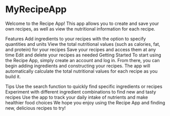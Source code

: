 # MyRecipeApp
Welcome to the Recipe App! This app allows you to create and save your own recipes, as well as view the nutritional information for each recipe.

Features
Add ingredients to your recipes with the option to specify quantities and units
View the total nutritional values (such as calories, fat, and protein) for your recipes
Save your recipes and access them at any time
Edit and delete your recipes as needed
Getting Started
To start using the Recipe App, simply create an account and log in. From there, you can begin adding ingredients and constructing your recipes. The app will automatically calculate the total nutritional values for each recipe as you build it.

Tips
Use the search function to quickly find specific ingredients or recipes
Experiment with different ingredient combinations to find new and tasty recipes
Use the app to track your daily intake of nutrients and make healthier food choices
We hope you enjoy using the Recipe App and finding new, delicious recipes to try!
